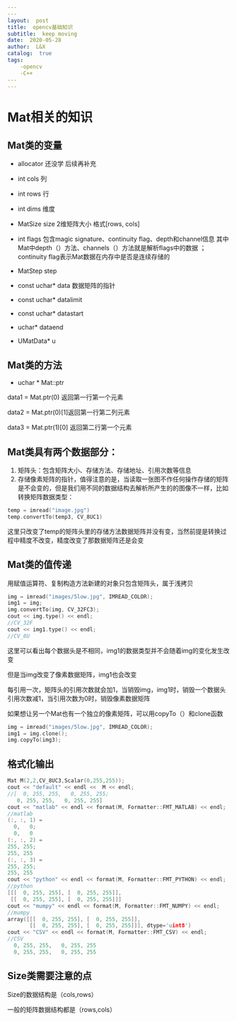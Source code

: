 ```yaml
---
​---
layout:  post
title:  opencv基础知识
subtitle:  keep moving
date:  2020-05-28
author:  L&X
catalog:  true
tags:
    -opencv
	-C++
​---
---
```


# Mat相关的知识

## Mat类的变量

* allocator  还没学 后续再补充

* int cols 列

* int rows 行

* int dims 维度

* MatSize size 2维矩阵大小 格式[rows, cols]

* int flags  包含magic signature、continuity flag、depth和channel信息 其中Mat中depth（）方法、channels（）方法就是解析flags中的数据 ；continuity flag表示Mat数据在内存中是否是连续存储的

* MatStep step

* const uchar*  data 数据矩阵的指针

* const uchar* datalimit

* const uchar* datastart

* uchar* dataend 

* UMatData* u

## Mat类的方法

* uchar *  Mat::ptr

data1 =  Mat.ptr(0) 返回第一行第一个元素

data2 = Mat.ptr(0)[1]返回第一行第二列元素

data3 = Mat.ptr(1)[0] 返回第二行第一个元素



## Mat类具有两个数据部分：
1. 矩阵头：包含矩阵大小、存储方法、存储地址、引用次数等信息
2. 存储像素矩阵的指针，值得注意的是，当读取一张图不作任何操作存储的矩阵是不会变的，但是我们用不同的数据结构去解析所产生的的图像不一样，比如转换矩阵数据类型：

```c++
temp = imread("image.jpg")
temp.convertTo(temp3, CV_8UC1)
```
这里只改变了temp的矩阵头里的存储方法数据矩阵并没有变，当然前提是转换过程中精度不改变，精度改变了那数据矩阵还是会变

## Mat类的值传递

用赋值运算符、复制构造方法新建的对象只包含矩阵头，属于浅拷贝

```c++
img = imread("images/5low.jpg", IMREAD_COLOR);
img1 = img;
img.convertTo(img, CV_32FC3);
cout << img.type() << endl;
//CV_32F
cout << img1.type() << endl;
//CV_8U
```

这里可以看出每个数据头是不相同，img1的数据类型并不会随着img的变化发生改变

但是当img改变了像素数据矩阵，img1也会改变

每引用一次，矩阵头的引用次数就会加1，当销毁img，img1时，销毁一个数据头引用次数减1，当引用次数为0时，销毁像素数据矩阵



如果想让另一个Mat也有一个独立的像素矩阵，可以用copyTo（）和clone函数

```c++
img = imread("images/5low.jpg", IMREAD_COLOR);
img1 = img.clone();
img.copyTo(img3);
```

## 格式化输出

```c++
Mat M(2,2,CV_8UC3,Scalar(0,255,255));
cout << "default" << endl <<  M << endl;
//[  0, 255, 255,   0, 255, 255;
   0, 255, 255,   0, 255, 255]
cout << "matlab" << endl << format(M, Formatter::FMT_MATLAB) << endl;
//matlab
(:, :, 1) =
  0,   0;
  0,   0
(:, :, 2) =
255, 255;
255, 255
(:, :, 3) =
255, 255;
255, 255
cout << "python" << endl << format(M, Formatter::FMT_PYTHON) << endl;
//python
[[[  0, 255, 255], [  0, 255, 255]],
 [[  0, 255, 255], [  0, 255, 255]]]
cout << "mumpy" << endl << format(M, Formatter::FMT_NUMPY) << endl;
//mumpy
array([[[  0, 255, 255], [  0, 255, 255]],
       [[  0, 255, 255], [  0, 255, 255]]], dtype='uint8')
cout << "CSV" << endl << format(M, Formatter::FMT_CSV) << endl;
//CSV
  0, 255, 255,   0, 255, 255
  0, 255, 255,   0, 255, 255
```



## Size类需要注意的点

Size的数据结构是（cols,rows）

一般的矩阵数据结构都是（rows,cols）